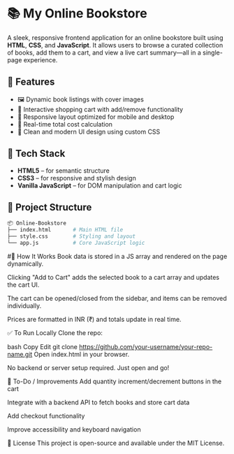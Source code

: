 # 📚 My Online Bookstore

A sleek, responsive frontend application for an online bookstore built using **HTML**, **CSS**, and **JavaScript**. It allows users to browse a curated collection of books, add them to a cart, and view a live cart summary—all in a single-page experience.

## 🚀 Features

- 🖼️ Dynamic book listings with cover images
- 🛒 Interactive shopping cart with add/remove functionality
- 📱 Responsive layout optimized for mobile and desktop
- 💸 Real-time total cost calculation
- 🎨 Clean and modern UI design using custom CSS

## 🧩 Tech Stack

- **HTML5** – for semantic structure  
- **CSS3** – for responsive and stylish design  
- **Vanilla JavaScript** – for DOM manipulation and cart logic

## 📂 Project Structure

```bash
📦 Online-Bookstore
├── index.html       # Main HTML file
├── style.css        # Styling and layout
└── app.js           # Core JavaScript logic
```
#🧠 How It Works
Book data is stored in a JS array and rendered on the page dynamically.

Clicking "Add to Cart" adds the selected book to a cart array and updates the cart UI.

The cart can be opened/closed from the sidebar, and items can be removed individually.

Prices are formatted in INR (₹) and totals update in real time.

✅ To Run Locally
Clone the repo:

bash
Copy
Edit
git clone https://github.com/your-username/your-repo-name.git
Open index.html in your browser.

No backend or server setup required. Just open and go!

📌 To-Do / Improvements
Add quantity increment/decrement buttons in the cart

Integrate with a backend API to fetch books and store cart data

Add checkout functionality

Improve accessibility and keyboard navigation

📝 License
This project is open-source and available under the MIT License.